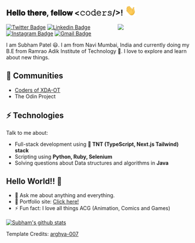 <h2> 𝐇𝐞𝐥𝐥𝐨 𝐭𝐡𝐞𝐫𝐞, 𝐟𝐞𝐥𝐥𝐨𝐰 <𝚌𝚘𝚍𝚎𝚛𝚜/>! <img src="https://raw.githubusercontent.com/ABSphreak/ABSphreak/master/gifs/Hi.gif" width="30px"></h2>

<img align='right' src='https://user-images.githubusercontent.com/5713670/87202985-820dcb80-c2b6-11ea-9f56-7ec461c497c3.gif' width='200"'>

[![Twitter Badge](https://img.shields.io/badge/-@sp_octone-1ca0f1?style=flat-square&labelColor=1ca0f1&logo=twitter&logoColor=white&link=https://twitter.com/sp_octone)](https://twitter.com/sp_octone)
[![Linkedin Badge](https://img.shields.io/badge/-spoctone-blue?style=flat-square&logo=Linkedin&logoColor=white&link=https://www.linkedin.com/in/spoctone)](https://www.linkedin.com/in/spoctone)
[![Instagram Badge](https://img.shields.io/badge/-spoct1-c13584?style=flat&labelColor=c13584&logo=instagram&logoColor=white)](https://www.instagram.com/spoct1)
[![Gmail Badge](https://img.shields.io/badge/-sp.octone@gmail.com-c14438?style=flat-square&logo=Gmail&logoColor=white&link=mailto:sp.octone@gmail.com)](mailto:sp.octone@gmail.com)

I am Subham Patel 😃. I am from Navi Mumbai, India and currently doing my B.E from Ramrao Adik Institute of Technology 🏫. I love to explore and learn about new things.
## 👯 Communities
* [Coders of XDA-OT](https://github.com/Coders-Of-XDA-OT)
* The Odin Project
## ⚡ Technologies
Talk to me about:
- Full-stack development using **🧨 TNT (TypeScript, Next.js Tailwind) stack**
- Scripting using **Python, Ruby, Selenium**
- Solving questions about Data structures and algorithms in **Java**
## Hello World!! 🤔
- 💬 Ask me about anything and everything.
- 🎯 Portfolio site: [Click here!](https://spoctone.github.io)
- ⚡ Fun fact: I love all things ACG (Animation, Comics and Games)

<a href="https://github.com/SPOCTONE">
 <img align="center" src="https://github-readme-stats.vercel.app/api?username=SPOCTONE&show_icons=true&theme=dracula&line_height=27" alt="Subham's github stats"/>
</a>

Template Credits: [arghya-007](https://github.com/arghya-007) 
